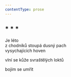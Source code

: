```yaml
---
contentType: prose
---
```


## \* \* \*

Je léto  
z chodníků stoupá dusný pach  
vysychajících hoven

vlní se kůže svraštělých loktů

bojím se umřít
